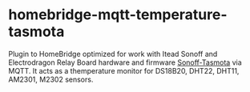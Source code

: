 # homebridge-mqtt-temperature-tasmota
Plugin to HomeBridge optimized for work with Itead Sonoff and Electrodragon Relay Board hardware and firmware [Sonoff-Tasmota](https://github.com/arendst/Sonoff-Tasmota) via MQTT. It acts as a themperature monitor for DS18B20, DHT22, DHT11, AM2301, M2302 sensors.
